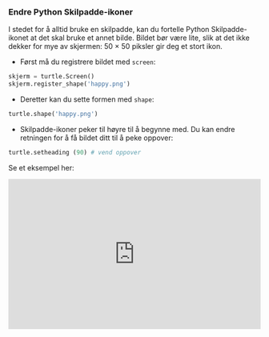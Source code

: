 ### Endre Python Skilpadde-ikoner

I stedet for å alltid bruke en skilpadde, kan du fortelle Python Skilpadde-ikonet at det skal bruke et annet bilde. Bildet bør være lite, slik at det ikke dekker for mye av skjermen: 50 × 50 piksler gir deg et stort ikon.

+ Først må du registrere bildet med `screen`:

```python
skjerm = turtle.Screen()
skjerm.register_shape('happy.png') 
```

+ Deretter kan du sette formen med `shape`:

```python
turtle.shape('happy.png')
```

+ Skilpadde-ikoner peker til høyre til å begynne med. Du kan endre retningen for å få bildet ditt til å peke oppover:

```python
turtle.setheading (90) # vend oppover
```

Se et eksempel her:
<iframe src="https://trinket.io/embed/python/5f68ef3fd7?start=result" width="100%" height="300" frameborder="0" marginwidth="0" marginheight="0" allowfullscreen></iframe>